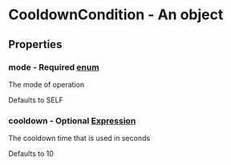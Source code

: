 

# CooldownCondition - An object



## Properties



### mode - Required [enum](enum)



 The mode of operation



Defaults to SELF



### cooldown - Optional [Expression](Expression)



 The cooldown time that is used in seconds



Defaults to 10


